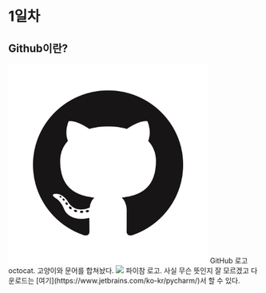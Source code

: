# 1일차
## Github이란?
<img src="./statics/github_mark.png" width="400"/>
GitHub 로고 octocat. 고양이와 문어를 합쳐놨다.  
<img src="/statics/pycharm_logo.jpg" witdth="400"/>  
파이참 로고. 사실 무슨 뜻인지 잘 모르겠고 다운로드는 [여기](https://www.jetbrains.com/ko-kr/pycharm/)서 할 수 있다.

